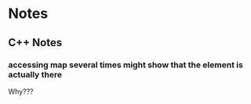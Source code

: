 # Notes
## C++ Notes
### accessing map several times might show that the element is actually there
Why???